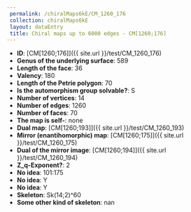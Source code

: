 ```yaml
--- 
 permalink: /chiralMaps6kE/CM_1260_176 
 collection: chiralMaps6kE
 layout: dataEntry
 title: Chiral maps up to 6000 edges - CM[1260;176]
---
```


- **ID**: [CM[1260;176]]({{ site.url }}/test/CM_1260_176)
- **Genus of the underlying surface**: 589
- **Length of the face**: 36
- **Valency**: 180
- **Length of the Petrie polygon**: 70
- **Is the automorphism group solvable?**: S
- **Number of vertices**: 14
- **Number of edges**: 1260
- **Number of faces**: 70
- **The map is self-**: none
- **Dual map**: [CM[1260;193]]({{ site.url }}/test/CM_1260_193)
- **Mirror (enantihomorphic) map**: [CM[1260;175]]({{ site.url }}/test/CM_1260_175)
- **Dual of the mirror image**: [CM[1260;194]]({{ site.url }}/test/CM_1260_194)
- **Z_q-Exponent?**: 2
- **No idea**:  101:175
- **No idea**: Y
- **No idea**: Y
- **Skeleton**: Sk(14;2)^60
- **Some other kind of skeleton**: nan
